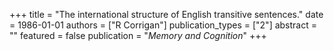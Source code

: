 +++
title = "The international structure of English transitive sentences."
date = 1986-01-01
authors = ["R Corrigan"]
publication_types = ["2"]
abstract = ""
featured = false
publication = "*Memory and Cognition*"
+++

